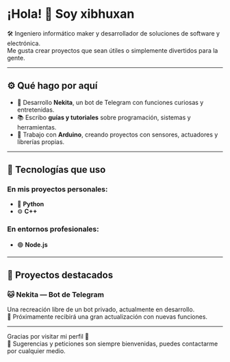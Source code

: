 # ¡Hola! 👋 Soy xibhuxan

🛠 Ingeniero informático maker y desarrollador de soluciones de software y electrónica.  
Me gusta crear proyectos que sean útiles o simplemente divertidos para la gente.

---

## ⚙️ Qué hago por aquí

- 🤖 Desarrollo **Nekita**, un bot de Telegram con funciones curiosas y entretenidas.
- 📚 Escribo **guías y tutoriales** sobre programación, sistemas y herramientas.
- 🔌 Trabajo con **Arduino**, creando proyectos con sensores, actuadores y librerías propias.

---

## 🧪 Tecnologías que uso

### En mis proyectos personales:
- 🐍 **Python**
- ⚙️ **C++**

### En entornos profesionales:
- 🟢 **Node.js**

---

## 🌟 Proyectos destacados

### 🐱 Nekita — Bot de Telegram

Una recreación libre de un bot privado, actualmente en desarrollo.  
📌 Próximamente recibirá una gran actualización con nuevas funciones.

---

Gracias por visitar mi perfil 🙌  
💬 Sugerencias y peticiones son siempre bienvenidas, puedes contactarme por cualquier medio.


<!--
**xibhuxan/xibhuxan** is a ✨ _special_ ✨ repository because its `README.md` (this file) appears on your GitHub profile.

Here are some ideas to get you started:

- 🔭 I’m currently working on ...
- 🌱 I’m currently learning ...
- 👯 I’m looking to collaborate on ...
- 🤔 I’m looking for help with ...
- 💬 Ask me about ...
- 📫 How to reach me: ...
- 😄 Pronouns: ...
- ⚡ Fun fact: ...
-->

